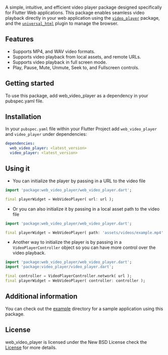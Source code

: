 A simple, intuitive, and efficient video player package designed specifically for Flutter Web applications. 
This package enables seamless video playback directly in your web application using the [`video_player`](https://pub.dartlang.org/packages/video_player) package,
and the [`universal_html`](https://github.com/dint-dev/universal_html) plugin to manage the browser.

## Features

- Supports MP4, and WAV video formats.
- Supports video playback from local assets, and remote URLs.
- Supports video playback in full screen mode.
- Play, Pause, Mute, Unmute, Seek to, and Fullscreen controls.

## Getting started

To use this package, add web_video_player as a dependency in your pubspec.yaml file.

## Installation

In your `pubspec.yaml` file within your Flutter Project add `web_video_player` and `video_player` under dependencies:

```yaml
dependencies:
  web_video_player: <latest_version>
  video_player: <latest_version>
```

## Using it

- You can initialize the player by passing in a URL to the video file
```dart
import 'package:web_video_player/web_video_player.dart';

final playerWidget = WebVideoPlayer( url: url );
```

- Or you can also initialize it by passing in a local asset path to the video file
```dart
import 'package:web_video_player/web_video_player.dart';

final playerWidget = WebVideoPlayer( path: 'assets/videos/example.mp4' );
```


- Another way to initialize the player is by passing in a `VideoPlayerController` object so you can have more control over the video playback.
```dart
import 'package:web_video_player/web_video_player.dart';
import 'package:video_player/video_player.dart';

final controller = VideoPlayerController.network( url );
final playerWidget = WebVideoPlayer( controller: controller );
```


## Additional information

You can check out the [example]('https://github.com/saedkhaled/web_video_player/tree/main/example') directory for a sample application using this package.

## License
web_video_player is licensed under the New BSD License check the [License]('https://github.com/saedkhaled/web_video_player/blob/main/LICENSE') for more details.
